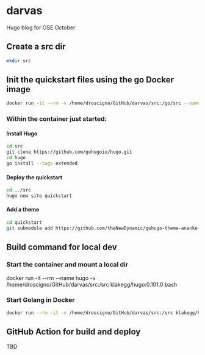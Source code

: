 # darvas

Hugo blog for OSE October

## Create a src dir

```bash
mkdir src
```

## Init the quickstart files using the go Docker image

```bash
docker run -it --rm -v /home/droscigno/GitHub/darvas/src:/go/src --name go golang:1.19 bash
```
### Within the container just started:

#### Install Hugo

```bash
cd src
git clone https://github.com/gohugoio/hugo.git
cd hugo
go install --tags extended
```

#### Deploy the quickstart

```bash
cd ../src
hugo new site quickstart
```

#### Add a theme

```bash
cd quickstart
git submodule add https://github.com/theNewDynamic/gohugo-theme-ananke.git themes/ananke
```

## Build command for local dev

### Start the container and mount a local dir

docker run -it --rm --name hugo -v /home/droscigno/GitHub/darvas/src:/src klakegg/hugo:0.101.0 bash

### Start Golang in Docker

```bash
docker run --rm -it -v /home/droscigno/GitHub/darvas/src:/src klakegg/hugo:0.101.0
```

## GitHub Action for build and deploy

TBD

